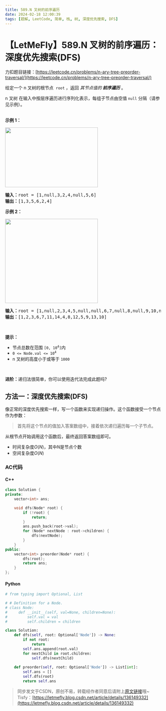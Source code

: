 ```yaml
---
title: 589.N 叉树的前序遍历
date: 2024-02-18 12:00:39
tags: [题解, LeetCode, 简单, 栈, 树, 深度优先搜索, DFS]
---
```


# 【LetMeFly】589.N 叉树的前序遍历：深度优先搜索(DFS)

力扣题目链接：[https://leetcode.cn/problems/n-ary-tree-preorder-traversal/](https://leetcode.cn/problems/n-ary-tree-preorder-traversal/)

<p>给定一个 n&nbsp;叉树的根节点 <meta charset="UTF-8" />&nbsp;<code>root</code>&nbsp;，返回 <em>其节点值的<strong> 前序遍历</strong></em> 。</p>

<p>n 叉树 在输入中按层序遍历进行序列化表示，每组子节点由空值 <code>null</code> 分隔（请参见示例）。</p>

<p><br />
<strong>示例 1：</strong></p>

<p><img src="https://assets.leetcode.com/uploads/2018/10/12/narytreeexample.png" style="height: 193px; width: 300px;" /></p>

<pre>
<strong>输入：</strong>root = [1,null,3,2,4,null,5,6]
<strong>输出：</strong>[1,3,5,6,2,4]
</pre>

<p><strong>示例 2：</strong></p>

<p><img alt="" src="https://assets.leetcode.com/uploads/2019/11/08/sample_4_964.png" style="height: 272px; width: 300px;" /></p>

<pre>
<strong>输入：</strong>root = [1,null,2,3,4,5,null,null,6,7,null,8,null,9,10,null,null,11,null,12,null,13,null,null,14]
<strong>输出：</strong>[1,2,3,6,7,11,14,4,8,12,5,9,13,10]
</pre>

<p>&nbsp;</p>

<p><strong>提示：</strong></p>

<ul>
	<li>节点总数在范围<meta charset="UTF-8" />&nbsp;<code>[0, 10<sup>4</sup>]</code>内</li>
	<li><code>0 &lt;= Node.val &lt;= 10<sup>4</sup></code></li>
	<li>n 叉树的高度小于或等于 <code>1000</code></li>
</ul>

<p>&nbsp;</p>

<p><strong>进阶：</strong>递归法很简单，你可以使用迭代法完成此题吗?</p>


    
## 方法一：深度优先搜索(DFS)

像正常的深度优先搜索一样，写一个函数来实现递归操作。这个函数接受一个节点作为参数：

> 首先将这个节点的值加入答案数组中，接着依次递归遍历每一个子节点。

从根节点开始调用这个函数后，最终返回答案数组即可。

+ 时间复杂度$O(N)$，其中$N$是节点个数
+ 空间复杂度$O(N)$

### AC代码

#### C++

```cpp
class Solution {
private:
    vector<int> ans;

    void dfs(Node* root) {
        if (!root) {
            return;
        }
        ans.push_back(root->val);
        for (Node* nextNode : root->children) {
            dfs(nextNode);
        }
    }
public:
    vector<int> preorder(Node* root) {
        dfs(root);
        return ans;
    }
};
```

#### Python

```python
# from typing import Optional, List

# # Definition for a Node.
# class Node:
#     def __init__(self, val=None, children=None):
#         self.val = val
#         self.children = children

class Solution:
    def dfs(self, root: Optional['Node']) -> None:
        if not root:
            return
        self.ans.append(root.val)
        for nextChild in root.children:
            self.dfs(nextChild)
    
    def preorder(self, root: Optional['Node']) -> List[int]:
        self.ans = []
        self.dfs(root)
        return self.ans
```

> 同步发文于CSDN，原创不易，转载经作者同意后请附上[原文链接](https://blog.letmefly.xyz/2024/02/18/LeetCode%200589.N%E5%8F%89%E6%A0%91%E7%9A%84%E5%89%8D%E5%BA%8F%E9%81%8D%E5%8E%86/)哦~
> Tisfy：[https://letmefly.blog.csdn.net/article/details/136149332](https://letmefly.blog.csdn.net/article/details/136149332)
